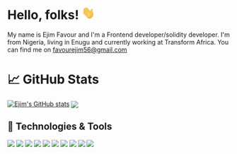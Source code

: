 # Hello, folks! <img src="https://raw.githubusercontent.com/ejim11/ejim11/master/wave.gif" width="30px" height="30px" />
My name is Ejim Favour and I'm a Frontend developer/solidity developer. I'm from Nigeria, living in Enugu and currently working at Transform Africa. You can find me on favourejim56@gmail.com



# &#x1f4c8; GitHub Stats
[![Ejim's GitHub stats](https://github-readme-stats.vercel.app/api?username=ejim11)](https://github.com/ejim11/github-readme-stats)
<a href="https://github.com/ejim11/ejim11">
  <img align="center" src="https://github-readme-stats.vercel.app/api/top-langs/?username=ejim11&hide=html,scss,css,tex&title_color=ffffff&text_color=c9cacc&icon_color=2bbc8a&bg_color=1d1f21&langs_count=3" />
</a>


## 🔧 Technologies & Tools
![](https://img.shields.io/badge/Code-Html-informational?style=flat&logo=html&logoColor=white&color=0ff)
![](https://img.shields.io/badge/Code-Css-informational?style=flat&logo=css&logoColor=white&color=fc006d)
![](https://img.shields.io/badge/Code-Scss-informational?style=flat&logo=scss&logoColor=white&color=245953)
![](https://img.shields.io/badge/Code-JavaScript-informational?style=flat&logo=javascript&logoColor=white&color=D8D8D8)
![](https://img.shields.io/badge/Code-Typescript-informational?style=flat&logo=typescript&logoColor=white&color=DF2E38)
![](https://img.shields.io/badge/Code-ReactJs-informational?style=flat&logo=react.js&logoColor=white&color=5D9C59)
![](https://img.shields.io/badge/Code-TailwindCss-informational?style=flat&logo=tailwind&logoColor=white&color=F48484)
![](https://img.shields.io/badge/Code-NextJs-informational?style=flat&logo=next.js&logoColor=white&color=301E67)
![](https://img.shields.io/badge/Code-Solidity-informational?style=flat&logo=solidity&logoColor=white&color=FFEA20)
![](https://img.shields.io/badge/Code-Hardhat-informational?style=flat&logo=hardhat&logoColor=white&color=1C82AD)




<!-- links to your social media accounts -->

[1]: https://twitter.com/@favourejim56
[2]: https://www.linkedin.com/in/favour-ejim-a29967238





